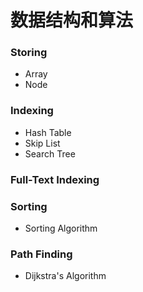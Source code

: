 # 数据结构和算法

### Storing
- Array
- Node

### Indexing
- Hash Table
- Skip List
- Search Tree

### Full-Text Indexing

### Sorting
- Sorting Algorithm

### Path Finding
- Dijkstra's Algorithm

